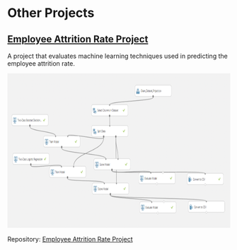 # Other Projects

## [Employee Attrition Rate Project](/Data-Analytics/Other%20Projects/Employee%20Attrition%20Rate%20Project/)

A project that evaluates machine learning techniques used in predicting the employee attrition rate.

<img src="./Employee%20Attrition%20Rate%20Project/evaluation.png" alt="" width="550" height="350">

Repository: [Employee Attrition Rate Project](https://github.com/arveeflores/Data-Analytics/tree/main/Other%20Projects/Employee%20Attrition%20Rate%20Project)